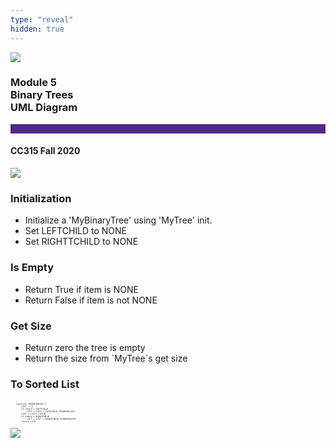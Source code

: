 ```yaml
---
type: "reveal"
hidden: true
---
```


<section>
<img class="stretch plain" src="/images/core-logo-on-white.png">
<h3> Module 5 <br> Binary Trees <br> UML Diagram </h3>
<hr style="height:15px;color:512888;background-color:512888;">
<h4>CC315 Fall 2020</h4>
</section> 


<section>
<img class="stretch plain" src="/images/315_4.5_binUML.png">
</section> 

<section>
<h3>Initialization</h3>
<ul>
<li> Initialize a 'MyBinaryTree' using 'MyTree' init.</li>
<li> Set LEFTCHILD to NONE</li>
<li> Set RIGHTTCHILD to NONE</li>
</ul>
</section> 

<section>
<h3>Is Empty</h3>
<ul>
<li> Return True if item is NONE</li>
<li> Return False if item is not NONE</li>
</ul>
</section> 

<section>
<h3>Get Size</h3>
<ul>
<li> Return zero the tree is empty</li>
<li> Return the size from `MyTree`s get size</li>
</ul>
</section> 

<section>
<h3>To Sorted List</h3>
<pre class="" style="font-size: .3em; width: 50%"><code class="python">
    function TOSORTEDLIST()
        LIST = []
        if there`s LEFTCHILD
            LIST = LIST + LEFTCHILD.TOSORTEDLIST
        LIST = LIST + ITEM
        if there`s RIGHTCHILD
            LIST = LIST + RIGHTCHILD.TOSORTEDLIST
        return LIST
 </code></pre>
</section> 

<section>
<img class="stretch plain" src="/images/315_4.5_binUML.png">
</section> 